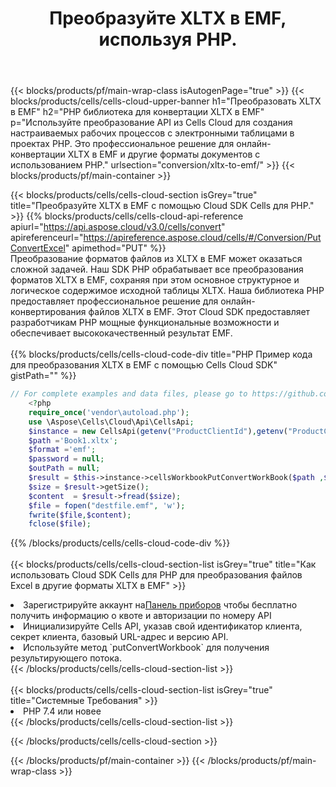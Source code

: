 ﻿---
title:  Преобразуйте XLTX в EMF, используя PHP.
description:  Использование Cloud SDK Aspose.Cells для PHP для преобразования файла формата XLTX в файл формата EMF.
---
{{< blocks/products/pf/main-wrap-class isAutogenPage="true" >}}
{{< blocks/products/cells/cells-cloud-upper-banner h1="Преобразовать XLTX в EMF" h2="PHP библиотека для конвертации XLTX в EMF" p="Используйте преобразование API из Cells Cloud для создания настраиваемых рабочих процессов с электронными таблицами в проектах PHP. Это профессиональное решение для онлайн-конвертации XLTX в EMF и другие форматы документов с использованием PHP." urlsection="conversion/xltx-to-emf/" >}}
{{< blocks/products/pf/main-container >}}

{{< blocks/products/cells/cells-cloud-section isGrey="true" title="Преобразуйте XLTX в EMF с помощью Cloud SDK Cells для PHP." >}}
{{% blocks/products/cells/cells-cloud-api-reference apiurl="https://api.aspose.cloud/v3.0/cells/convert" apireferenceurl="https://apireference.aspose.cloud/cells/#/Conversion/PutConvertExcel" apimethod="PUT" %}}
<br/>
Преобразование форматов файлов из XLTX в EMF может оказаться сложной задачей. Наш SDK PHP обрабатывает все преобразования форматов XLTX в EMF, сохраняя при этом основное структурное и логическое содержимое исходной таблицы XLTX. Наша библиотека PHP предоставляет профессиональное решение для онлайн-конвертирования файлов XLTX в EMF. Этот Cloud SDK предоставляет разработчикам PHP мощные функциональные возможности и обеспечивает высококачественный результат EMF.
<br/>
<br/>
{{% blocks/products/cells/cells-cloud-code-div title="PHP Пример кода для преобразования XLTX в EMF с помощью Cells Cloud SDK" gistPath="" %}}
 
```php
// For complete examples and data files, please go to https://github.com/aspose-cells-cloud/aspose-cells-cloud-php/
    <?php
    require_once('vendor\autoload.php');
    use \Aspose\Cells\Cloud\Api\CellsApi;
    $instance = new CellsApi(getenv("ProductClientId"),getenv("ProductClientSecret"));
    $path ='Book1.xltx';    
    $format ='emf';
    $password = null;
    $outPath = null;      
    $result = $this->instance->cellsWorkbookPutConvertWorkBook($path ,$format, $password,  $outPath);
    $size = $result->getSize();
    $content  = $result->fread($size);
    $file = fopen("destfile.emf", 'w');
    fwrite($file,$content);
    fclose($file);
```
 
{{% /blocks/products/cells/cells-cloud-code-div %}}
<br/>
<br/>
{{< blocks/products/cells/cells-cloud-section-list isGrey="true" title="Как использовать Cloud SDK Cells для PHP для преобразования файлов Excel в другие форматы XLTX в EMF" >}}
<li> Зарегистрируйте аккаунт на<a href="https://dashboard.aspose.cloud/">Панель приборов</a> чтобы бесплатно получить информацию о квоте и авторизации по номеру API</li>
<li>Инициализируйте Cells API, указав свой идентификатор клиента, секрет клиента, базовый URL-адрес и версию API.</li>
<li>Используйте метод `putConvertWorkbook` для получения результирующего потока.</li>
{{< /blocks/products/cells/cells-cloud-section-list >}}
<br/>
<br/>
{{< blocks/products/cells/cells-cloud-section-list isGrey="true" title="Системные Требования" >}}
<li>PHP 7.4 или новее</li>
{{< /blocks/products/cells/cells-cloud-section-list >}}

{{< /blocks/products/cells/cells-cloud-section >}}

{{< /blocks/products/pf/main-container >}}
{{< /blocks/products/pf/main-wrap-class >}}
